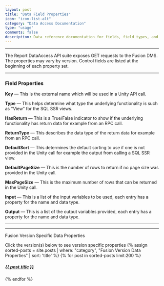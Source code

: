 ```yaml
---
layout: post
title: "Data Field Properties"
icon: "icon-list-alt"
category: "Data Access Documentation"
type: "usage" 
comments: false
description: Data reference documentation for fields, field types, and size
---
```


---

The Report DataAccess API suite exposes GET requests to the Fusion DMS. The properties may vary by version. Control fields are listed at the beginning of each property set. 

---

### Field Properties

**Key** — This is the external name which will be used in a Unity API call.

**Type** — This helps determine what type the underlying functionality is such as "View" for the SQL SSR views.

**HasReturn** — This is a True/False indicator to show if the underlying functionality has return data for example from an RPC call.

**ReturnType** — This describes the data type of the return data for example from an RPC call.

**DefaultSort** — This determines the default sorting to use if one is not provided in the Unity call for example the output from calling a SQL SSR view.

**DefaultPageSize** — This is the number of rows to return if no page size was provided in the Unity call.

**MaxPageSize** — This is the maximum number of rows that can be returned in the Unity call.

**Input** — This is a list of the input variables to be used, each entry has a property for the name and data type.

**Output** — This is a list of the output variables provided, each entry has a property for the name and data type.

---
---

<p class= "catheader"> Fusion Version Specific Data Properties</p>
Click the version(s) below to see version specific properties
{% assign sorted-posts = site.posts | where: "category", "Fusion Version Data Properties" | sort: 'title' %}
{% for post in sorted-posts limit:200 %}
<h5> <a href="{{ site.baseurl}}{{ post.url }}.html"  onclick="window.open(this.href,'_new','addressbar=no,toolbar=no,location=no,status=no,menubar=no,scrollbars=yes,resizable=no,width=700,height=550'); return false;">{{ post.title }}</a></h5>
{% endfor %}